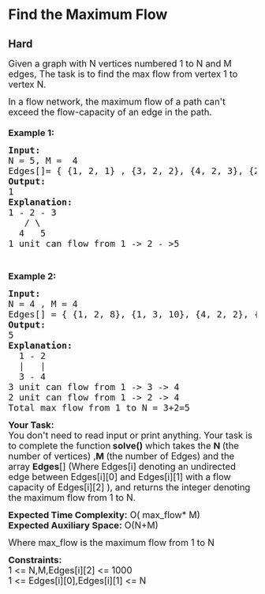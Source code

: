 # Find the Maximum Flow
## Hard 
<div class="problem-statement" style="user-select: auto;">
                <p style="user-select: auto;"></p><p style="user-select: auto;"><span style="font-size: 18px; user-select: auto;">Given a graph with N vertices numbered 1 to N and M edges, The task is to find the max flow from vertex 1 to vertex N.</span></p>

<p style="user-select: auto;"><span style="font-size: 18px; user-select: auto;">In a flow network, the maximum flow of a path can't exceed the flow-capacity of an edge in the path.<br style="user-select: auto;">
<br style="user-select: auto;">
<strong style="user-select: auto;">Example 1:</strong></span></p>

<pre style="user-select: auto;"><span style="font-size: 18px; user-select: auto;"><strong style="user-select: auto;">Input:</strong>
N = 5, M =  4
Edges[]= { {1, 2, 1} , {3, 2, 2}, {4, 2, 3}, {2, 5, 5} }
<strong style="user-select: auto;">Output:</strong>
1 
<strong style="user-select: auto;">Explanation: </strong>
1 - 2 - 3
   / \
  4   5 
1 unit can flow from 1 -&gt; 2 - &gt;5 </span>
</pre>

<p style="user-select: auto;">&nbsp;</p>

<p style="user-select: auto;"><span style="font-size: 18px; user-select: auto;"><strong style="user-select: auto;">Example 2:</strong></span></p>

<pre style="user-select: auto;"><span style="font-size: 18px; user-select: auto;"><strong style="user-select: auto;">Input:</strong>
N = 4 , M = 4
Edges[] = { {1, 2, 8}, {1, 3, 10}, {4, 2, 2}, {3, 4, 3} }
<strong style="user-select: auto;">Output:</strong>
5 
<strong style="user-select: auto;">Explanation:</strong>
  1 - 2 
  |   |
  3 - 4
3 unit can flow from 1 -&gt; 3 -&gt; 4
2 unit can flow from 1 -&gt; 2 -&gt; 4
Total max flow from 1 to N = 3+2=5</span></pre>

<p style="user-select: auto;"><span style="font-size: 18px; user-select: auto;"><strong style="user-select: auto;">Your Task:&nbsp;</strong><br style="user-select: auto;">
You don't need to read input or print anything. Your task is to complete the function<strong style="user-select: auto;">&nbsp;solve()</strong>&nbsp;which takes the <strong style="user-select: auto;">N&nbsp;</strong>(the number of vertices) ,<strong style="user-select: auto;">M </strong>(the number of Edges) and the array <strong style="user-select: auto;">Edges</strong>[]&nbsp;(Where Edges[i]&nbsp;denoting an undirected edge between&nbsp;Edges[i][0] and&nbsp;Edges[i][1]&nbsp;with a flow capacity of Edges[i][2]&nbsp;),&nbsp;and returns the&nbsp;integer&nbsp;denoting the maximum flow from 1 to N.</span></p>

<p style="user-select: auto;"><span style="font-size: 18px; user-select: auto;"><strong style="user-select: auto;">Expected Time Complexity:</strong>&nbsp;O( max_flow* M)<br style="user-select: auto;">
<strong style="user-select: auto;">Expected Auxiliary Space:</strong>&nbsp;O(N+M)</span></p>

<p style="user-select: auto;"><span style="font-size: 18px; user-select: auto;">Where max_flow is the maximum flow from&nbsp;1 to N</span></p>

<p style="user-select: auto;"><span style="font-size: 18px; user-select: auto;"><strong style="user-select: auto;">Constraints:</strong><br style="user-select: auto;">
1 &lt;= N,M,Edges[i][2] &lt;= 1000</span><br style="user-select: auto;">
<span style="font-size: 18px; user-select: auto;">1 &lt;= Edges[i][0],Edges[i][1] &lt;= N</span></p>
 <p style="user-select: auto;"></p>
            </div>